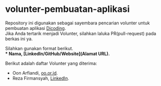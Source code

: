 # volunter-pembuatan-aplikasi
Repository ini digunakan sebagai sayembara pencarian volunter untuk pembuatan aplikasi [Dicoding](www.dicodingid.com).<br>
Jika Anda tertarik menjadi Volunter, silahkan laluka PR(pull-request) pada berkas ini ya.<br>

Silahkan gunakan format berikut.<br>
**\* Nama, [LinkedIn/GitHub/Website](Alamat URL).**

Berikut adalah daftar Volunter yang diterima:
* Oon Arfiandi, [oo.or.id](https://oo.or.id).
* Reza Firmansyah, [LinkedIn](https://www.linkedin.com/reza-fajari-firmansyah/).

